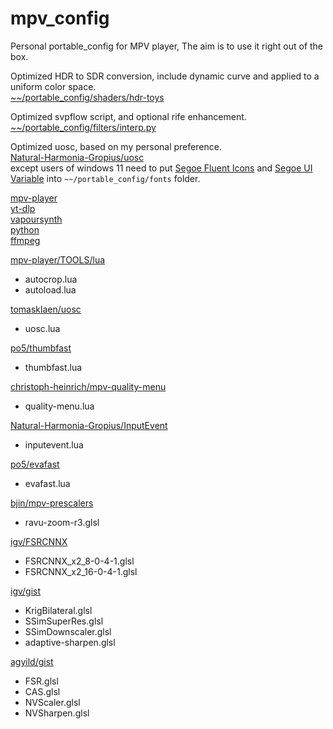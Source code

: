 # mpv_config

Personal portable_config for MPV player, The aim is to use it right out of the box.

Optimized HDR to SDR conversion, include dynamic curve and applied to a uniform color space.  
[~~/portable_config/shaders/hdr-toys](https://github.com/Natural-Harmonia-Gropius/mpv_config/tree/main/portable_config/shaders/hdr-toys)

Optimized svpflow script, and optional rife enhancement.  
[~~/portable_config/filters/interp.py](https://github.com/Natural-Harmonia-Gropius/mpv_config/blob/main/portable_config/filters/interp.py)

Optimized uosc, based on my personal preference.  
[Natural-Harmonia-Gropius/uosc](https://github.com/Natural-Harmonia-Gropius/uosc)  
except users of windows 11 need to put [Segoe Fluent Icons](https://aka.ms/SegoeFluentIcons) and [Segoe UI Variable](https://aka.ms/SegoeUIVariable) into `~~/portable_config/fonts` folder.

[mpv-player](https://github.com/shinchiro/mpv-winbuild-cmake/releases)  
[yt-dlp](https://github.com/yt-dlp/yt-dlp/releases)  
[vapoursynth](https://github.com/vapoursynth/vapoursynth/releases)  
[python](https://www.python.org/downloads)  
[ffmpeg](https://www.gyan.dev/ffmpeg/builds/#release-builds)

[mpv-player/TOOLS/lua](https://github.com/mpv-player/mpv/tree/master/TOOLS/lua)

- autocrop.lua
- autoload.lua

[tomasklaen/uosc](https://github.com/darsain/uosc)

- uosc.lua

[po5/thumbfast](https://github.com/po5/thumbfast)

- thumbfast.lua

[christoph-heinrich/mpv-quality-menu](https://github.com/christoph-heinrich/mpv-quality-menu)

- quality-menu.lua

[Natural-Harmonia-Gropius/InputEvent](https://github.com/Natural-Harmonia-Gropius/InputEvent)

- inputevent.lua

[po5/evafast](https://github.com/po5/evafast)

- evafast.lua

[bjin/mpv-prescalers](https://github.com/bjin/mpv-prescalers/tree/master/vulkan/compute)

- ravu-zoom-r3.glsl

[igv/FSRCNNX](https://github.com/igv/FSRCNN-TensorFlow/releases)

- FSRCNNX_x2_8-0-4-1.glsl
- FSRCNNX_x2_16-0-4-1.glsl

[igv/gist](https://gist.github.com/igv)

- KrigBilateral.glsl
- SSimSuperRes.glsl
- SSimDownscaler.glsl
- adaptive-sharpen.glsl

[agyild/gist](https://gist.github.com/agyild)

- FSR.glsl
- CAS.glsl
- NVScaler.glsl
- NVSharpen.glsl
